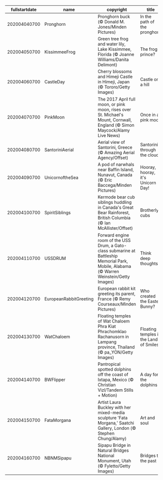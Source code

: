 |fullstartdate|name|copyright|title|image|
|--|--|--|--|--|
202004040700|Pronghorn|Pronghorn buck (© Donald M. Jones/Minden Pictures)|In the path of the pronghorn|![](/en-US/2020/04/202004040700Pronghorn.jpg)|
202004050700|KissimmeeFrog|Green tree frog and water lily, Lake Kissimmee, Florida (© Joanne Williams/Danita Delimont)|The frog prince?|![](/en-US/2020/04/202004050700KissimmeeFrog.jpg)|
202004060700|CastleDay|Cherry blossoms and Himeji Castle in Himeji, Japan (© Tororo/Getty Images)|Castle on a hill|![](/en-US/2020/04/202004060700CastleDay.jpg)|
202004070700|PinkMoon|The 2017 April full moon, or pink moon, rises over St. Michael's Mount, Cornwall, England (© Simon Maycock/Alamy Live News)|Once in a pink moon|![](/en-US/2020/04/202004070700PinkMoon.jpg)|
202004080700|SantoriniAerial|Aerial view of Santorini, Greece (© Amazing Aerial Agency/Offset)|Santorini through the clouds|![](/en-US/2020/04/202004080700SantoriniAerial.jpg)|
202004090700|UnicornoftheSea|A pod of narwhals near Baffin Island, Nunavut, Canada (© Eric Baccega/Minden Pictures)|Hooray, hooray, it's Unicorn Day!|![](/en-US/2020/04/202004090700UnicornoftheSea.jpg)|
202004100700|SpiritSiblings|Kermode bear cub siblings huddling in Canada's Great Bear Rainforest, British Columbia (© Ian McAllister/Offset)|Brotherly cubs|![](/en-US/2020/04/202004100700SpiritSiblings.jpg)|
202004110700|USSDRUM|Forward engine room of the USS Drum, a Gato-class submarine at Battleship Memorial Park, Mobile, Alabama (© Warren Weinstein/Getty Images)|Think deep thoughts|![](/en-US/2020/04/202004110700USSDRUM.jpg)|
202004120700|EuropeanRabbitGreeting|European rabbit kit greeting its parent, France (© Remy Courseaux/Minden Pictures)|Who created the Easter Bunny?|![](/en-US/2020/04/202004120700EuropeanRabbitGreeting.jpg)|
202004130700|WatChaloem|Floating temples of Wat Chaloem Phra Kiat Phrachomklao Rachanusorn in Lampang province, Thailand (© pa_YON/Getty Images)|Floating temples in the Land of Smiles|![](/en-US/2020/04/202004130700WatChaloem.jpg)|
202004140700|BWFlipper|Pantropical spotted dolphins off the coast of Ixtapa, Mexico (© Christian Vizl/Tandem Stills + Motion)|A day for the dolphins|![](/en-US/2020/04/202004140700BWFlipper.jpg)|
202004150700|FataMorgana|Artist Laura Buckley with her mixed-media sculpture 'Fata Morgana,' Saatchi Gallery, London (© Stephen Chung/Alamy)|Art and soul|![](/en-US/2020/04/202004150700FataMorgana.jpg)|
202004160700|NBNMSipapu|Sipapu Bridge in Natural Bridges National Monument, Utah (© Fyletto/Getty Images)|Bridges to the past|![](/en-US/2020/04/202004160700NBNMSipapu.jpg)|
